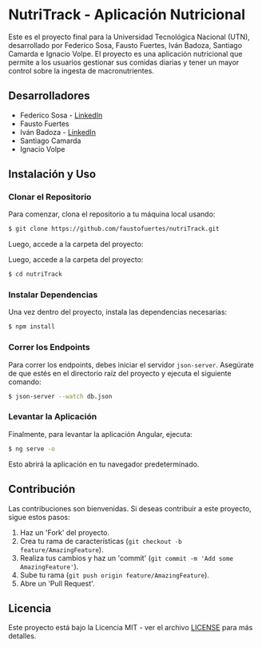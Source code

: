 # NutriTrack - Aplicación Nutricional

Este es el proyecto final para la Universidad Tecnológica Nacional (UTN), desarrollado por Federico Sosa, Fausto Fuertes, Iván Badoza, Santiago Camarda e Ignacio Volpe. El proyecto es una aplicación nutricional que permite a los usuarios gestionar sus comidas diarias y tener un mayor control sobre la ingesta de macronutrientes.

## Desarrolladores

- Federico Sosa - [LinkedIn](https://www.linkedin.com/in/federico-sosa-533512239/)
- Fausto Fuertes
- Iván Badoza - [LinkedIn](https://www.linkedin.com/in/ivan-badoza-5995bb337/)
- Santiago Camarda
- Ignacio Volpe

## Instalación y Uso

### Clonar el Repositorio
Para comenzar, clona el repositorio a tu máquina local usando:
```sh
$ git clone https://github.com/faustofuertes/nutriTrack.git
```
Luego, accede a la carpeta del proyecto:


Luego, accede a la carpeta del proyecto:
```sh
$ cd nutriTrack
```

### Instalar Dependencias
Una vez dentro del proyecto, instala las dependencias necesarias:

```sh
$ npm install
```

### Correr los Endpoints
Para correr los endpoints, debes iniciar el servidor `json-server`. Asegúrate de que estés en el directorio raíz del proyecto y ejecuta el siguiente comando:
```sh
$ json-server --watch db.json
```
### Levantar la Aplicación
Finalmente, para levantar la aplicación Angular, ejecuta:
```sh
$ ng serve -o
```
Esto abrirá la aplicación en tu navegador predeterminado.

## Contribución
Las contribuciones son bienvenidas. Si deseas contribuir a este proyecto, sigue estos pasos:

1. Haz un 'Fork' del proyecto.
2. Crea tu rama de características (`git checkout -b feature/AmazingFeature`).
3. Realiza tus cambios y haz un 'commit' (`git commit -m 'Add some AmazingFeature'`).
4. Sube tu rama (`git push origin feature/AmazingFeature`).
5. Abre un 'Pull Request'.

## Licencia
Este proyecto está bajo la Licencia MIT - ver el archivo [LICENSE](LICENSE) para más detalles.
